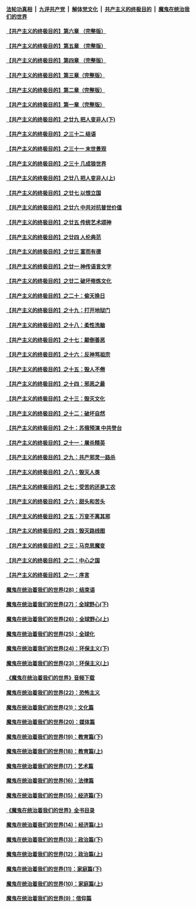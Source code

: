 ####  [法轮功真相](../../../../basic/blob/master/README.md?t=04041830) &nbsp;|&nbsp; [九评共产党](../../../../9ping.md/blob/master/README.md?t=04041830) &nbsp;|&nbsp; [解体党文化](../../../../jtdwh.md/blob/master/README.md?t=04041830)  &nbsp;|&nbsp; [共产主义的终极目的](../../../../gczydzjmd.md/blob/master/README.md?t=04041830) &nbsp;|&nbsp; [魔鬼在统治我们的世界](../../../../mgztzwmdsj.md/blob/master/README.md?t=04041830) 

#### [【共产主义的终极目的】第六章 （完整版）](../pages/nsc422/n11428913.md?t=04041830) 

#### [【共产主义的终极目的】第五章 （完整版）](../pages/nsc422/n11428912.md?t=04041830) 

#### [【共产主义的终极目的】第四章 （完整版）](../pages/nsc422/n11428907.md?t=04041830) 

#### [【共产主义的终极目的】第三章（完整版）](../pages/nsc422/n11428848.md?t=04041830) 

#### [【共产主义的终极目的】第二章（完整版）](../pages/nsc422/n11428831.md?t=04041830) 

#### [【共产主义的终极目的】第一章（完整版）](../pages/nsc422/n11417651.md?t=04041830) 

#### [【共产主义的终极目的】之廿九 把人变非人(下)](../pages/nsc422/n11344140.md?t=04041830) 

#### [【共产主义的终极目的】之三十二 结语](../pages/nsc422/n11360535.md?t=04041830) 

#### [【共产主义的终极目的】之三十一 末世景观](../pages/nsc422/n11351129.md?t=04041830) 

#### [【共产主义的终极目的】之三十 几成狼世界](../pages/nsc422/n11348280.md?t=04041830) 

#### [【共产主义的终极目的】之廿八 把人变非人(上)](../pages/nsc422/n11340492.md?t=04041830) 

#### [【共产主义的终极目的】之廿七 以恨立国](../pages/nsc422/n11336944.md?t=04041830) 

#### [【共产主义的终极目的】之廿六 中共对抗普世价值](../pages/nsc422/n11324785.md?t=04041830) 

#### [【共产主义的终极目的】之廿五 传统艺术颂神](../pages/nsc422/n11296396.md?t=04041830) 

#### [【共产主义的终极目的】之廿四 人伦典范](../pages/nsc422/n11296397.md?t=04041830) 

#### [【共产主义的终极目的】之廿三 富而有德](../pages/nsc422/n11283598.md?t=04041830) 

#### [【共产主义的终极目的】之廿一 神传语言文字](../pages/nsc422/n11263265.md?t=04041830) 

#### [【共产主义的终极目的】之廿二 破坏修炼文化](../pages/nsc422/n11245728.md?t=04041830) 

#### [【共产主义的终极目的】之二十：偷天换日](../pages/nsc422/n11238846.md?t=04041830) 

#### [【共产主义的终极目的】之十九：打开地狱门](../pages/nsc422/n11206376.md?t=04041830) 

#### [【共产主义的终极目的】之十八：柔性洗脑](../pages/nsc422/n11199994.md?t=04041830) 

#### [【共产主义的终极目的】之十七：颠倒善恶](../pages/nsc422/n11179782.md?t=04041830) 

#### [【共产主义的终极目的】之十六：反神骂祖宗](../pages/nsc422/n11166798.md?t=04041830) 

#### [【共产主义的终极目的】之十五：毁人不倦](../pages/nsc422/n11166792.md?t=04041830) 

#### [【共产主义的终极目的】之十四：邪恶之最](../pages/nsc422/n11150249.md?t=04041830) 

#### [【共产主义的终极目的】之十三：毁灭文化](../pages/nsc422/n11135227.md?t=04041830) 

#### [【共产主义的终极目的】之十二：破坏自然](../pages/nsc422/n11135214.md?t=04041830) 

#### [【共产主义的终极目的】之十：苏俄预演 中共登台](../pages/nsc422/n11118424.md?t=04041830) 

#### [【共产主义的终极目的】之十一：屠杀精英](../pages/nsc422/n11118442.md?t=04041830) 

#### [【共产主义的终极目的】之九：共产邪灵一路杀](../pages/nsc422/n11114139.md?t=04041830) 

#### [【共产主义的终极目的】之八：毁灭人类](../pages/nsc422/n11108503.md?t=04041830) 

#### [【共产主义的终极目的】之七：受苦的还是工农](../pages/nsc422/n11101809.md?t=04041830) 

#### [【共产主义的终极目的】之六：甜头和苦头](../pages/nsc422/n11096971.md?t=04041830) 

#### [【共产主义的终极目的】之五：万变不离其邪](../pages/nsc422/n11091285.md?t=04041830) 

#### [【共产主义的终极目的】之四：毁灭路线图](../pages/nsc422/n11086284.md?t=04041830) 

#### [【共产主义的终极目的】之三：马克思魔变](../pages/nsc422/n11061941.md?t=04041830) 

#### [【共产主义的终极目的】之二：中心之国](../pages/nsc422/n11047728.md?t=04041830) 

#### [【共产主义的终极目的】之一：序言](../pages/nsc422/n11086077.md?t=04041830) 

#### [魔鬼在统治着我们的世界(28)：结束语](../pages/nsc422/n10936246.md?t=04041830) 

#### [魔鬼在统治着我们的世界(27)：全球野心(下)](../pages/nsc422/n10928319.md?t=04041830) 

#### [魔鬼在统治着我们的世界(26)：全球野心(上)](../pages/nsc422/n10900318.md?t=04041830) 

#### [魔鬼在统治着我们的世界(25)：全球化](../pages/nsc422/n10788205.md?t=04041830) 

#### [魔鬼在统治着我们的世界(24)：环保主义(下)](../pages/nsc422/n10695307.md?t=04041830) 

#### [魔鬼在统治着我们的世界(23)：环保主义(上)](../pages/nsc422/n10688613.md?t=04041830) 

#### [《魔鬼在统治着我们的世界》音频下载](../pages/nsc422/n10635553.md?t=04041830) 

#### [魔鬼在统治着我们的世界(22)：恐怖主义](../pages/nsc422/n10614727.md?t=04041830) 

#### [魔鬼在统治着我们的世界(21)：文化篇](../pages/nsc422/n10597706.md?t=04041830) 

#### [魔鬼在统治着我们的世界(20)：媒体篇](../pages/nsc422/n10586579.md?t=04041830) 

#### [魔鬼在统治着我们的世界(19)：教育篇(下)](../pages/nsc422/n10564808.md?t=04041830) 

#### [魔鬼在统治着我们的世界(18)：教育篇(上)](../pages/nsc422/n10526970.md?t=04041830) 

#### [魔鬼在统治着我们的世界(17)：艺术篇](../pages/nsc422/n10499093.md?t=04041830) 

#### [魔鬼在统治着我们的世界(16)：法律篇](../pages/nsc422/n10485969.md?t=04041830) 

#### [魔鬼在统治着我们的世界(15)：经济篇(下)](../pages/nsc422/n10469975.md?t=04041830) 

#### [《魔鬼在统治着我们的世界》全书目录](../pages/nsc422/n10464261.md?t=04041830) 

#### [魔鬼在统治着我们的世界(14)：经济篇(上)](../pages/nsc422/n10457370.md?t=04041830) 

#### [魔鬼在统治着我们的世界(13)：政治篇(下)](../pages/nsc422/n10448270.md?t=04041830) 

#### [魔鬼在统治着我们的世界(12)：政治篇(上)](../pages/nsc422/n10444576.md?t=04041830) 

#### [魔鬼在统治着我们的世界(11)：家庭篇(下)](../pages/nsc422/n10440961.md?t=04041830) 

#### [魔鬼在统治着我们的世界(10)：家庭篇(上)](../pages/nsc422/n10435448.md?t=04041830) 

#### [魔鬼在统治着我们的世界(9)：信仰篇](../pages/nsc422/n10432159.md?t=04041830) 

